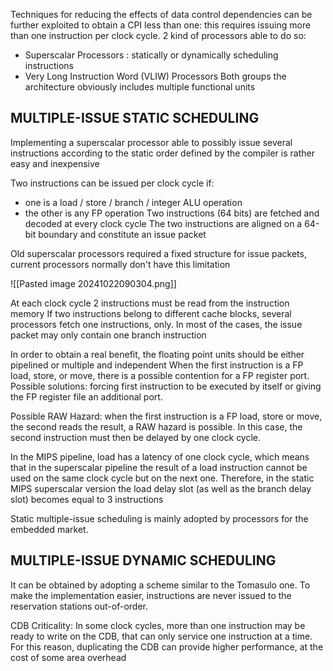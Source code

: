 Techniques for reducing the effects of data control dependencies can be further exploited to obtain a CPI less than one: this requires issuing more than one instruction per clock cycle.
2 kind of processors able to do so:
- Superscalar Processors : statically or dynamically scheduling instructions
- Very Long Instruction Word (VLIW) Processors
Both groups the architecture obviously includes multiple functional units

## MULTIPLE-ISSUE STATIC SCHEDULING

Implementing a superscalar processor able to possibly issue several instructions according to the static order defined by the compiler is rather easy and inexpensive

Two instructions can be issued per clock cycle if:
- one is a load / store / branch / integer ALU operation
- the other is any FP operation
Two instructions (64 bits) are fetched and decoded at every clock cycle
The two instructions are aligned on a 64-bit boundary and constitute an issue packet

Old superscalar processors required a fixed structure for issue packets, current processors normally don't have this limitation

![[Pasted image 20241022090304.png]]

At each clock cycle 2 instructions must be read from the instruction memory
If two instructions belong to different cache blocks, several processors fetch one instructions, only.
In most of the cases, the issue packet may only contain one branch instruction

In order to obtain a real benefit, the floating point units should be either pipelined or multiple and independent
When the first instruction is a FP load, store, or move, there is a possible contention for a FP register port.
Possible solutions: forcing first instruction to be executed by itself or giving the FP register file an additional port.

Possible RAW Hazard: when the first instruction is a FP load, store or move, the second reads the result, a RAW hazard is possible.
In this case, the second instruction must then be delayed by one clock cycle.

In the MIPS pipeline, load has a latency of one clock cycle, which means that in the superscalar pipeline the result of a load instruction cannot be used on the same clock cycle but on the next one. Therefore, in the static MIPS superscalar version the load delay slot (as well as the branch delay slot) becomes equal to 3 instructions

Static multiple-issue scheduling is mainly adopted by processors for the embedded market.
## MULTIPLE-ISSUE DYNAMIC SCHEDULING

It can be obtained by adopting a scheme similar to the Tomasulo one. To make the implementation easier, instructions are never issued to the reservation stations out-of-order.

CDB Criticality: In some clock cycles, more than one instruction may be ready to write on the CDB, that can only service one instruction at a time. For this reason, duplicating the CDB can provide higher performance, at the cost of some area overhead